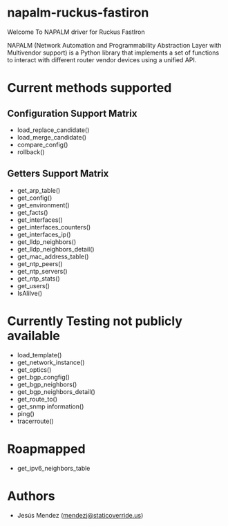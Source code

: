 # napalm-ruckus-fastiron
Welcome To NAPALM driver for Ruckus FastIron 

NAPALM (Network Automation and Programmability Abstraction Layer with Multivendor support) is a Python library that implements a set of functions to interact with different router vendor devices using a unified API.

Current methods supported
=======

Configuration Support Matrix
-----------------------------------
- load_replace_candidate()
- load_merge_candidate()
- compare_config()
- rollback()

Getters Support Matrix
-----------------------------------
- get_arp_table()
- get_config()
- get_environment()
- get_facts()
- get_interfaces()
- get_interfaces_counters()
- get_interfaces_ip()
- get_lldp_neighbors()
- get_lldp_neighbors_detail()
- get_mac_address_table()
- get_ntp_peers()
- get_ntp_servers()
- get_ntp_stats()
- get_users()
- IsAlilve()

Currently Testing not publicly available
=======
- load_template()
- get_network_instance()
- get_optics()
- get_bgp_congfig()
- get_bgp_neighbors()
- get_bgp_neighbors_detail()
- get_route_to()
- get_snmp information()
- ping()
- tracerroute()

Roapmapped
=======
- get_ipv6_neighbors_table

Authors
=======
 * Jesús Mendez ([mendezj@staticoverride.us](mailto:mendezj@staticoverride.us))

